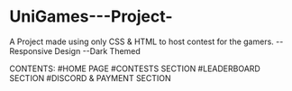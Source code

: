 # UniGames---Project-
A Project made using only CSS & HTML to host contest for the gamers.
--Responsive Design
--Dark Themed

CONTENTS:
#HOME PAGE
#CONTESTS SECTION
#LEADERBOARD SECTION
#DISCORD & PAYMENT SECTION
